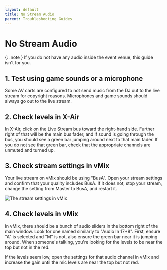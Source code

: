 ```yaml
---
layout: default
title: No Stream Audio
parent: Troubleshooting Guides
---
```


# No Stream Audio

{: .note }
If you do not have any audio inside the event venue, this guide isn't for you.

## 1. Test using game sounds or a microphone

Some AV carts are configured to not send music from the DJ out to the live stream for copyright reasons. Microphones and game sounds should always go out to the live stream.

## 2. Check levels in X-Air

In X-Air, click on the Live Stream bus toward the right-hand side. Further right of that will be the main bus fader, and if sound is going through the bus, you should see a green bar jumping around next to that main fader. If you do not see that green bar, check that the appropriate channels are unmuted and turned up.

## 3. Check stream settings in vMix

Your live stream on vMix should be using "BusA". Open your stream settings and confirm that your quality includes BusA. If it does not, stop your stream, change the setting from Master to BusA, and restart it.

![The stream settings in vMix](../assets/image.png)

## 4. Check levels in vMix

In vMix, there should be a bunch of audio sliders in the bottom right of the main window. Look for one named similarly to "Audio In 17+8". First, ensure "A" is selected and "M" is not, also ensure the green bar near it is jumping around. When someone's talking, you're looking for the levels to be near the top but not in the red.

If the levels seem low, open the settings for that audio channel in vMix and increase the gain until the mic levels are near the top but not red.